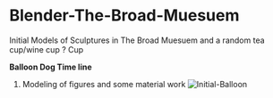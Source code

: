 # Blender-The-Broad-Muesuem
Initial Models of Sculptures in The Broad Muesuem and a random tea cup/wine cup ? Cup

**Balloon Dog Time line**
1. Modeling of figures and some material work
![Initial-Balloon](https://user-images.githubusercontent.com/43918579/128597884-2bc2a847-e777-451b-91e3-cb6b85eb3bbe.PNG)
